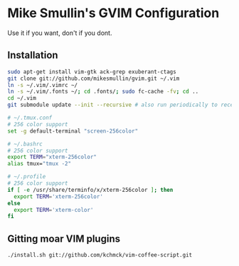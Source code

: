 # Mike Smullin's GVIM Configuration

Use it if you want, don't if you dont.

## Installation

```bash
sudo apt-get install vim-gtk ack-grep exuberant-ctags
git clone git://github.com/mikesmullin/gvim.git ~/.vim
ln -s ~/.vim/.vimrc ~/
ln -s ~/.vim/.fonts ~/; cd .fonts/; sudo fc-cache -fv; cd ..
cd ~/.vim
git submodule update --init --recursive # also run periodically to receive updates
```

```bash
# ~/.tmux.conf
# 256 color support
set -g default-terminal "screen-256color"
```

```bash
# ~/.bashrc
# 256 color support
export TERM="xterm-256color"
alias tmux="tmux -2"
```

```bash
# ~/.profile
# 256 color support
if [ -e /usr/share/terminfo/x/xterm-256color ]; then
  export TERM='xterm-256color'
else
  export TERM='xterm-color'
fi
```


## Gitting moar VIM plugins

```bash
./install.sh git://github.com/kchmck/vim-coffee-script.git
```

